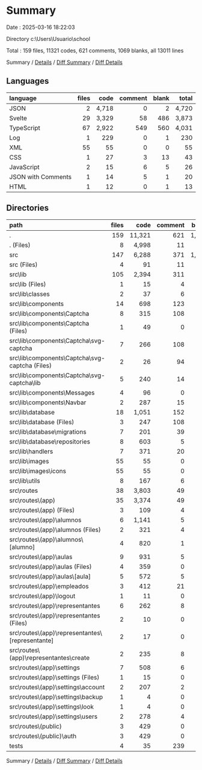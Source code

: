 # Summary

Date : 2025-03-16 18:22:03

Directory c:\\Users\\Usuario\\school

Total : 159 files,  11321 codes, 621 comments, 1069 blanks, all 13011 lines

Summary / [Details](details.md) / [Diff Summary](diff.md) / [Diff Details](diff-details.md)

## Languages
| language | files | code | comment | blank | total |
| :--- | ---: | ---: | ---: | ---: | ---: |
| JSON | 2 | 4,718 | 0 | 2 | 4,720 |
| Svelte | 29 | 3,329 | 58 | 486 | 3,873 |
| TypeScript | 67 | 2,922 | 549 | 560 | 4,031 |
| Log | 1 | 229 | 0 | 1 | 230 |
| XML | 55 | 55 | 0 | 0 | 55 |
| CSS | 1 | 27 | 3 | 13 | 43 |
| JavaScript | 2 | 15 | 6 | 5 | 26 |
| JSON with Comments | 1 | 14 | 5 | 1 | 20 |
| HTML | 1 | 12 | 0 | 1 | 13 |

## Directories
| path | files | code | comment | blank | total |
| :--- | ---: | ---: | ---: | ---: | ---: |
| . | 159 | 11,321 | 621 | 1,069 | 13,011 |
| . (Files) | 8 | 4,998 | 11 | 16 | 5,025 |
| src | 147 | 6,288 | 371 | 1,019 | 7,678 |
| src (Files) | 4 | 91 | 11 | 26 | 128 |
| src\\lib | 105 | 2,394 | 311 | 403 | 3,108 |
| src\\lib (Files) | 1 | 15 | 4 | 5 | 24 |
| src\\lib\\classes | 2 | 37 | 6 | 6 | 49 |
| src\\lib\\components | 14 | 698 | 123 | 126 | 947 |
| src\\lib\\components\\Captcha | 8 | 315 | 108 | 65 | 488 |
| src\\lib\\components\\Captcha (Files) | 1 | 49 | 0 | 8 | 57 |
| src\\lib\\components\\Captcha\\svg-captcha | 7 | 266 | 108 | 57 | 431 |
| src\\lib\\components\\Captcha\\svg-captcha (Files) | 2 | 26 | 94 | 2 | 122 |
| src\\lib\\components\\Captcha\\svg-captcha\\lib | 5 | 240 | 14 | 55 | 309 |
| src\\lib\\components\\Messages | 4 | 96 | 0 | 18 | 114 |
| src\\lib\\components\\Navbar | 2 | 287 | 15 | 43 | 345 |
| src\\lib\\database | 18 | 1,051 | 152 | 160 | 1,363 |
| src\\lib\\database (Files) | 3 | 247 | 108 | 54 | 409 |
| src\\lib\\database\\migrations | 7 | 201 | 39 | 29 | 269 |
| src\\lib\\database\\repositories | 8 | 603 | 5 | 77 | 685 |
| src\\lib\\handlers | 7 | 371 | 20 | 85 | 476 |
| src\\lib\\images | 55 | 55 | 0 | 0 | 55 |
| src\\lib\\images\\icons | 55 | 55 | 0 | 0 | 55 |
| src\\lib\\utils | 8 | 167 | 6 | 21 | 194 |
| src\\routes | 38 | 3,803 | 49 | 590 | 4,442 |
| src\\routes\\(app) | 35 | 3,374 | 49 | 524 | 3,947 |
| src\\routes\\(app) (Files) | 3 | 109 | 4 | 27 | 140 |
| src\\routes\\(app)\\alumnos | 6 | 1,141 | 5 | 154 | 1,300 |
| src\\routes\\(app)\\alumnos (Files) | 2 | 321 | 4 | 39 | 364 |
| src\\routes\\(app)\\alumnos\\[alumno] | 4 | 820 | 1 | 115 | 936 |
| src\\routes\\(app)\\aulas | 9 | 931 | 5 | 154 | 1,090 |
| src\\routes\\(app)\\aulas (Files) | 4 | 359 | 0 | 58 | 417 |
| src\\routes\\(app)\\aulas\\[aula] | 5 | 572 | 5 | 96 | 673 |
| src\\routes\\(app)\\empleados | 3 | 412 | 21 | 59 | 492 |
| src\\routes\\(app)\\logout | 1 | 11 | 0 | 3 | 14 |
| src\\routes\\(app)\\representantes | 6 | 262 | 8 | 50 | 320 |
| src\\routes\\(app)\\representantes (Files) | 2 | 10 | 0 | 6 | 16 |
| src\\routes\\(app)\\representantes\\[representante] | 2 | 17 | 0 | 6 | 23 |
| src\\routes\\(app)\\representantes\\create | 2 | 235 | 8 | 38 | 281 |
| src\\routes\\(app)\\settings | 7 | 508 | 6 | 77 | 591 |
| src\\routes\\(app)\\settings (Files) | 1 | 15 | 0 | 2 | 17 |
| src\\routes\\(app)\\settings\\account | 2 | 207 | 2 | 29 | 238 |
| src\\routes\\(app)\\settings\\backup | 1 | 4 | 0 | 1 | 5 |
| src\\routes\\(app)\\settings\\look | 1 | 4 | 0 | 1 | 5 |
| src\\routes\\(app)\\settings\\users | 2 | 278 | 4 | 44 | 326 |
| src\\routes\\(public) | 3 | 429 | 0 | 66 | 495 |
| src\\routes\\(public)\\auth | 3 | 429 | 0 | 66 | 495 |
| tests | 4 | 35 | 239 | 34 | 308 |

Summary / [Details](details.md) / [Diff Summary](diff.md) / [Diff Details](diff-details.md)